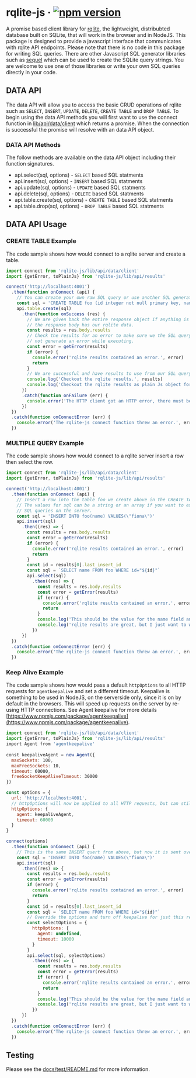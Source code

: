 # rqlite-js &middot; [![npm version](https://img.shields.io/npm/v/rqlite-js.svg?style=flat)](https://www.npmjs.com/package/rqlite-js)
A promise based client library for [rqlite](https://github.com/rqlite/rqlite), the lightweight, distribubted database built on SQLite, that will work in the browser and in NodeJS.  This package is designed to provide a javascript interface that communicates with rqlite API endpoints.  Please note that there is no code in this package for writing SQL queries.  There are other Javascript SQL generator libraries such as [sequel](https://www.npmjs.com/package/sequel) which can be used to create the SQLite query strings.  You are welcome to use one of those libraries or write your own SQL queries directly in your code.

## DATA API
The data API will allow you to access the basic CRUD operations of rqlite such as `SELECT`, `INSERT`, `UPDATE`, `DELETE`, `CREATE TABLE` and `DROP TABLE`.  To begin using the data API methods you will first want to use the connect function in [lib/api/data/client](lib/api/data/client) which returns a promise.  When the connection is successful the promise will resolve with an data API object.

### DATA API Methods
The follow methods are available on the data API object including their function signatures.

* api.select(sql, options) - `SELECT` based SQL statments
* api.insert(sql, options) - `INSERT` based SQL statments
* api.update(sql, options) - `UPDATE` based SQL statments
* api.delete(sql, options) - `DELETE` based SQL statments
* api.table.create(sql, options) - `CREATE TABLE` based SQL statments
* api.table.drop(sql, options) - `DROP TABLE` based SQL statments

## DATA API Usage

### CREATE TABLE Example
The code sample shows how would connect to a rqlite server and create a table.

```javascript
import connect from 'rqlite-js/lib/api/data/client'
import {getError, toPlainJs} from 'rqlite-js/lib/api/results'

connect('http://localhost:4001')
  .then(function onConnect (api) {
    // You can create your own raw SQL query or use another SQL generator library of your liking.
    const sql = 'CREATE TABLE foo (id integer not null primary key, name text)'
    api.table.create(sql)
      .then(function onSuccess (res) {
        // We are given back the entire response object if anything is needed, otherwise
        // the response body has our rqlite data.
        const results = res.body.results
        // Check the results for an error to make sure we the SQL query did
        // not generate an error while executing.
        const error = getError(results)
        if (error) {
          console.error('rqlite results contained an error.', error)
          return
        }
        // We are successful and have results to use from our SQL query.
        console.log('Checkout the rqlite results.', results)
        console.log('Checkout the rqlite results as plain Js object for app use.', toPlainJs(results))
      })
      .catch(function onFailure (err) {
        console.error('The HTTP client got an HTTP error, there must be something else going on.', err)
      })
  })
  .catch(function onConnectError (err) {
    console.error('The rqlite-js connect function threw an error.', err)
  })
```

### MULTIPLE QUERY Example
The code sample shows how would connect to a rqlite server insert a row then select the row.

```javascript
import connect from 'rqlite-js/lib/api/data/client'
import {getError, toPlainJs} from 'rqlite-js/lib/api/results'

connect('http://localhost:4001')
  .then(function onConnect (api) {
    // Insert a row into the table foo we create above in the CREATE TABLE example.
    // The values for sql can be a string or an array if you want to execute multiple
    // SQL queries on the server.
    const sql = 'INSERT INTO foo(name) VALUES(\"fiona\")'
    api.insert(sql)
      .then((res) => {
        const results = res.body.results
        const error = getError(results)
        if (error) {
          console.error('rqlite results contained an error.', error)
          return
        }
        const id = results[0].last_insert_id
        const sql = `SELECT name FROM foo WHERE id="${id}"`
        api.select(sql)
          .then((res) => {
            const results = res.body.results
            const error = getError(results)
            if (error) {
              console.error('rqlite results contained an error.', error)
              return
            }
            console.log('This should be the value for the name field and equal fiona', results[0].values[0])
            console.log('rqlite results are great, but I just want to work with the data', toPlainJs(results))
          })
      })
  })
  .catch(function onConnectError (err) {
    console.error('The rqlite-js connect function threw an error.', err)
  })
```

### Keep Alive Example
The code sample shows how would pass a default `httpOptions` to all HTTP requests for `agentkeepalive` and set a different timeout.  Keepalive is something to be used in NodeJS, on the serverside only, since it is on by default in the browsers.  This will speed up requests on the server by re-using HTTP connections. See Agent keepalive for more details [https://www.npmjs.com/package/agentkeepalive](https://www.npmjs.com/package/agentkeepalive).

```javascript
import connect from 'rqlite-js/lib/api/data/client'
import {getError, toPlainJs} from 'rqlite-js/lib/api/results'
import Agent from 'agentkeepalive'
 
const keepaliveAgent = new Agent({
  maxSockets: 100,
  maxFreeSockets: 10,
  timeout: 60000,
  freeSocketKeepAliveTimeout: 30000
})

const options = {
  url: 'http://localhost:4001',
  // httpOptions will now be applied to all HTTP requests, but can still be overridden per request inside of connect.
  httpOptions: {
    agent: keepaliveAgent,
    timeout: 60000
  }
}

connect(options)
  .then(function onConnect (api) {
    // This is the same INSERT quert from above, but now it is sent over an HTTP connection that remains open for the next request.
    const sql = 'INSERT INTO foo(name) VALUES(\"fiona\")'
    api.insert(sql)
      .then((res) => {
        const results = res.body.results
        const error = getError(results)
        if (error) {
          console.error('rqlite results contained an error.', error)
          return
        }
        const id = results[0].last_insert_id
        const sql = `SELECT name FROM foo WHERE id="${id}"`
        // Override the options and turn off keepalive for just this request and change the timeout to 10 seconds.
        const selectOptions = {
          httpOptions: {
            agent: undefined,
            timeout: 10000
          }
        }
        api.select(sql, selectOptions)
          .then((res) => {
            const results = res.body.results
            const error = getError(results)
            if (error) {
              console.error('rqlite results contained an error.', error)
              return
            }
            console.log('This should be the value for the name field and equal fiona', results[0].values[0])
            console.log('rqlite results are great, but I just want to work with the data', toPlainJs(results))
          })
      })
  })
  .catch(function onConnectError (err) {
    console.error('The rqlite-js connect function threw an error.', err)
  })
```

## Testing
Please see the [docs/test/README.md](docs/test/README.md) for more information.
